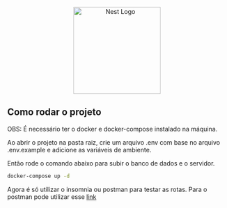 <p align="center">
  <a href="http://nestjs.com/" target="blank"><img src="https://nestjs.com/img/logo-small.svg" width="200" alt="Nest Logo" /></a>
</p>

## Como rodar o projeto

OBS: É necessário ter o docker e docker-compose instalado na máquina.

Ao abrir o projeto na pasta raiz, crie um arquivo .env com base no arquivo .env.example e adicione as variáveis de ambiente.

Então rode o comando abaixo para subir o banco de dados e o servidor.

```bash
docker-compose up -d
```
Agora é só utilizar o insomnia ou postman para testar as rotas. Para o postman pode utilizar esse [link](https://www.postman.com/science-administrator-24509478/workspace/common-public/collection/17378299-61324e23-61c5-407f-8367-cbbd7ac904e1?action=share&creator=17378299)
